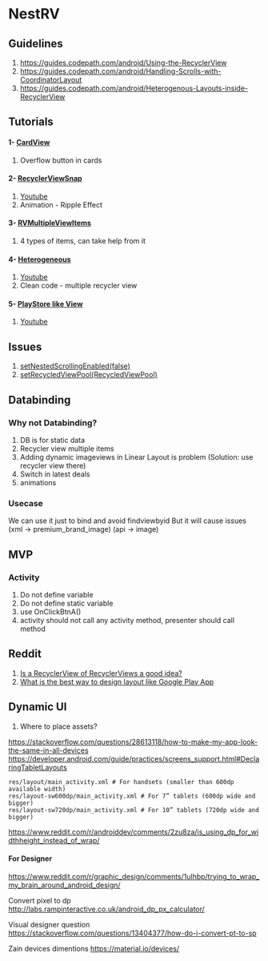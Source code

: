 # NestRV

## Guidelines
1) https://guides.codepath.com/android/Using-the-RecyclerView
2) https://guides.codepath.com/android/Handling-Scrolls-with-CoordinatorLayout
3) https://guides.codepath.com/android/Heterogenous-Layouts-inside-RecyclerView

## Tutorials
#### 1- [CardView](https://www.androidhive.info/2016/05/android-working-with-card-view-and-recycler-view/)
1) Overflow button in cards

#### 2- [RecyclerViewSnap](https://rubensousa.github.io/2016/08/recyclerviewsnap)
1) [Youtube](https://www.youtube.com/watch?v=aWb-PizXU8I)
2) Animation - Ripple Effect

#### 3- [RVMultipleViewItems](https://www.journaldev.com/12372/android-recyclerview-example)
1) 4 types of items, can take help from it

#### 4- [Heterogeneous](https://github.com/delaroy/Heterogeneous)
1) [Youtube](https://www.youtube.com/watch?v=03OWg7TamOo)
2) Clean code - multiple recycler view


#### 5- [PlayStore like View](http://android-pratap.blogspot.in/2015/12/horizontal-recyclerview-in-vertical.html)
1) [Youtube](https://www.youtube.com/watch?v=YAgHynYKmQM)

## Issues
1) [setNestedScrollingEnabled(false)](https://stackoverflow.com/questions/34791752/nested-recyclerview-with-coordinatorlayout)
2) [setRecycledViewPool(RecycledViewPool)](https://medium.com/@mgn524/optimizing-nested-recyclerview-a9b7830a4ba7)


## Databinding
### Why not Databinding?
1) DB is for static data
2) Recycler view multiple items
3) Adding dynamic imageviews in Linear Layout is problem (Solution: use recycler view there)
4) Switch in latest deals
5) animations

### Usecase
We can use it just to bind and avoid findviewbyid
   But it will cause issues (xml -> premium_brand_image) (api -> image)


## MVP
### Activity
1) Do not define variable
2) Do not define static variable
3) use OnClickBtnA()
4) activity should not call any activity method, presenter should call method

## Reddit
1) [Is a RecyclerView of RecyclerViews a good idea?](https://www.reddit.com/r/androiddev/comments/7jxlkb/is_a_recyclerview_of_recyclerviews_a_good_idea/)
2) [What is the best way to design layout like Google Play App](https://www.reddit.com/r/androiddev/comments/7588bw/what_is_the_best_way_to_design_layout_like_google/)


## Dynamic UI
1) Where to place assets?

https://stackoverflow.com/questions/28613118/how-to-make-my-app-look-the-same-in-all-devices
https://developer.android.com/guide/practices/screens_support.html#DeclaringTabletLayouts

````
res/layout/main_activity.xml # For handsets (smaller than 600dp available width)
res/layout-sw600dp/main_activity.xml # For 7” tablets (600dp wide and bigger) 
res/layout-sw720dp/main_activity.xml # For 10” tablets (720dp wide and bigger)
````

https://www.reddit.com/r/androiddev/comments/2zu8za/is_using_dp_for_widthheight_instead_of_wrap/

#### For Designer
https://www.reddit.com/r/graphic_design/comments/1ulhbp/trying_to_wrap_my_brain_around_android_design/


Convert pixel to dp
http://labs.rampinteractive.co.uk/android_dp_px_calculator/

Visual designer question
https://stackoverflow.com/questions/13404377/how-do-i-convert-pt-to-sp

Zain devices dimentions
https://material.io/devices/
